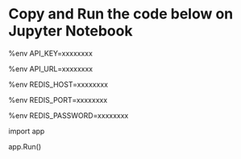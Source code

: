 # Copy and Run the code below on Jupyter Notebook

%env API_KEY=xxxxxxxx

%env API_URL=xxxxxxxx

%env REDIS_HOST=xxxxxxxx

%env REDIS_PORT=xxxxxxxx

%env REDIS_PASSWORD=xxxxxxxx

import app

app.Run()